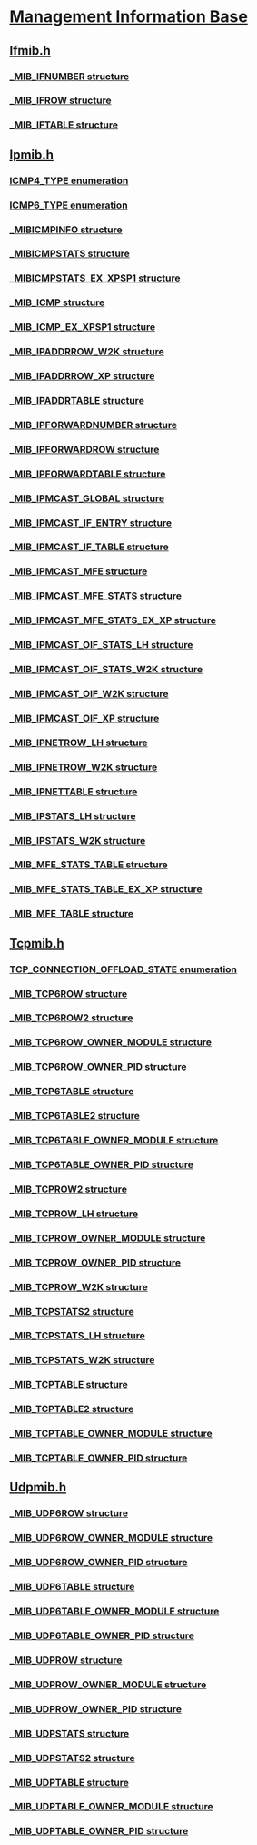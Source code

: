 # [Management Information Base](index.md)
## [Ifmib.h](../ifmib/index.md)
### [_MIB_IFNUMBER structure](../ifmib/ns-ifmib-_mib_ifnumber.md)
### [_MIB_IFROW structure](../ifmib/ns-ifmib-_mib_ifrow.md)
### [_MIB_IFTABLE structure](../ifmib/ns-ifmib-_mib_iftable.md)
## [Ipmib.h](../ipmib/index.md)
### [ICMP4_TYPE enumeration](../ipmib/ne-ipmib-icmp4_type.md)
### [ICMP6_TYPE enumeration](../ipmib/ne-ipmib-icmp6_type.md)
### [_MIBICMPINFO structure](../ipmib/ns-ipmib-_mibicmpinfo.md)
### [_MIBICMPSTATS structure](../ipmib/ns-ipmib-_mibicmpstats.md)
### [_MIBICMPSTATS_EX_XPSP1 structure](../ipmib/ns-ipmib-_mibicmpstats_ex_xpsp1.md)
### [_MIB_ICMP structure](../ipmib/ns-ipmib-_mib_icmp.md)
### [_MIB_ICMP_EX_XPSP1 structure](../ipmib/ns-ipmib-_mib_icmp_ex_xpsp1.md)
### [_MIB_IPADDRROW_W2K structure](../ipmib/ns-ipmib-_mib_ipaddrrow_w2k.md)
### [_MIB_IPADDRROW_XP structure](../ipmib/ns-ipmib-_mib_ipaddrrow_xp.md)
### [_MIB_IPADDRTABLE structure](../ipmib/ns-ipmib-_mib_ipaddrtable.md)
### [_MIB_IPFORWARDNUMBER structure](../ipmib/ns-ipmib-_mib_ipforwardnumber.md)
### [_MIB_IPFORWARDROW structure](../ipmib/ns-ipmib-_mib_ipforwardrow.md)
### [_MIB_IPFORWARDTABLE structure](../ipmib/ns-ipmib-_mib_ipforwardtable.md)
### [_MIB_IPMCAST_GLOBAL structure](../ipmib/ns-ipmib-_mib_ipmcast_global.md)
### [_MIB_IPMCAST_IF_ENTRY structure](../ipmib/ns-ipmib-_mib_ipmcast_if_entry.md)
### [_MIB_IPMCAST_IF_TABLE structure](../ipmib/ns-ipmib-_mib_ipmcast_if_table.md)
### [_MIB_IPMCAST_MFE structure](../ipmib/ns-ipmib-_mib_ipmcast_mfe.md)
### [_MIB_IPMCAST_MFE_STATS structure](../ipmib/ns-ipmib-_mib_ipmcast_mfe_stats.md)
### [_MIB_IPMCAST_MFE_STATS_EX_XP structure](../ipmib/ns-ipmib-_mib_ipmcast_mfe_stats_ex_xp.md)
### [_MIB_IPMCAST_OIF_STATS_LH structure](../ipmib/ns-ipmib-_mib_ipmcast_oif_stats_lh.md)
### [_MIB_IPMCAST_OIF_STATS_W2K structure](../ipmib/ns-ipmib-_mib_ipmcast_oif_stats_w2k.md)
### [_MIB_IPMCAST_OIF_W2K structure](../ipmib/ns-ipmib-_mib_ipmcast_oif_w2k.md)
### [_MIB_IPMCAST_OIF_XP structure](../ipmib/ns-ipmib-_mib_ipmcast_oif_xp.md)
### [_MIB_IPNETROW_LH structure](../ipmib/ns-ipmib-_mib_ipnetrow_lh.md)
### [_MIB_IPNETROW_W2K structure](../ipmib/ns-ipmib-_mib_ipnetrow_w2k.md)
### [_MIB_IPNETTABLE structure](../ipmib/ns-ipmib-_mib_ipnettable.md)
### [_MIB_IPSTATS_LH structure](../ipmib/ns-ipmib-_mib_ipstats_lh.md)
### [_MIB_IPSTATS_W2K structure](../ipmib/ns-ipmib-_mib_ipstats_w2k.md)
### [_MIB_MFE_STATS_TABLE structure](../ipmib/ns-ipmib-_mib_mfe_stats_table.md)
### [_MIB_MFE_STATS_TABLE_EX_XP structure](../ipmib/ns-ipmib-_mib_mfe_stats_table_ex_xp.md)
### [_MIB_MFE_TABLE structure](../ipmib/ns-ipmib-_mib_mfe_table.md)
## [Tcpmib.h](../tcpmib/index.md)
### [TCP_CONNECTION_OFFLOAD_STATE enumeration](../tcpmib/ne-tcpmib-tcp_connection_offload_state.md)
### [_MIB_TCP6ROW structure](../tcpmib/ns-tcpmib-_mib_tcp6row.md)
### [_MIB_TCP6ROW2 structure](../tcpmib/ns-tcpmib-_mib_tcp6row2.md)
### [_MIB_TCP6ROW_OWNER_MODULE structure](../tcpmib/ns-tcpmib-_mib_tcp6row_owner_module.md)
### [_MIB_TCP6ROW_OWNER_PID structure](../tcpmib/ns-tcpmib-_mib_tcp6row_owner_pid.md)
### [_MIB_TCP6TABLE structure](../tcpmib/ns-tcpmib-_mib_tcp6table.md)
### [_MIB_TCP6TABLE2 structure](../tcpmib/ns-tcpmib-_mib_tcp6table2.md)
### [_MIB_TCP6TABLE_OWNER_MODULE structure](../tcpmib/ns-tcpmib-_mib_tcp6table_owner_module.md)
### [_MIB_TCP6TABLE_OWNER_PID structure](../tcpmib/ns-tcpmib-_mib_tcp6table_owner_pid.md)
### [_MIB_TCPROW2 structure](../tcpmib/ns-tcpmib-_mib_tcprow2.md)
### [_MIB_TCPROW_LH structure](../tcpmib/ns-tcpmib-_mib_tcprow_lh.md)
### [_MIB_TCPROW_OWNER_MODULE structure](../tcpmib/ns-tcpmib-_mib_tcprow_owner_module.md)
### [_MIB_TCPROW_OWNER_PID structure](../tcpmib/ns-tcpmib-_mib_tcprow_owner_pid.md)
### [_MIB_TCPROW_W2K structure](../tcpmib/ns-tcpmib-_mib_tcprow_w2k.md)
### [_MIB_TCPSTATS2 structure](../tcpmib/ns-tcpmib-_mib_tcpstats2.md)
### [_MIB_TCPSTATS_LH structure](../tcpmib/ns-tcpmib-_mib_tcpstats_lh.md)
### [_MIB_TCPSTATS_W2K structure](../tcpmib/ns-tcpmib-_mib_tcpstats_w2k.md)
### [_MIB_TCPTABLE structure](../tcpmib/ns-tcpmib-_mib_tcptable.md)
### [_MIB_TCPTABLE2 structure](../tcpmib/ns-tcpmib-_mib_tcptable2.md)
### [_MIB_TCPTABLE_OWNER_MODULE structure](../tcpmib/ns-tcpmib-_mib_tcptable_owner_module.md)
### [_MIB_TCPTABLE_OWNER_PID structure](../tcpmib/ns-tcpmib-_mib_tcptable_owner_pid.md)
## [Udpmib.h](../udpmib/index.md)
### [_MIB_UDP6ROW structure](../udpmib/ns-udpmib-_mib_udp6row.md)
### [_MIB_UDP6ROW_OWNER_MODULE structure](../udpmib/ns-udpmib-_mib_udp6row_owner_module.md)
### [_MIB_UDP6ROW_OWNER_PID structure](../udpmib/ns-udpmib-_mib_udp6row_owner_pid.md)
### [_MIB_UDP6TABLE structure](../udpmib/ns-udpmib-_mib_udp6table.md)
### [_MIB_UDP6TABLE_OWNER_MODULE structure](../udpmib/ns-udpmib-_mib_udp6table_owner_module.md)
### [_MIB_UDP6TABLE_OWNER_PID structure](../udpmib/ns-udpmib-_mib_udp6table_owner_pid.md)
### [_MIB_UDPROW structure](../udpmib/ns-udpmib-_mib_udprow.md)
### [_MIB_UDPROW_OWNER_MODULE structure](../udpmib/ns-udpmib-_mib_udprow_owner_module.md)
### [_MIB_UDPROW_OWNER_PID structure](../udpmib/ns-udpmib-_mib_udprow_owner_pid.md)
### [_MIB_UDPSTATS structure](../udpmib/ns-udpmib-_mib_udpstats.md)
### [_MIB_UDPSTATS2 structure](../udpmib/ns-udpmib-_mib_udpstats2.md)
### [_MIB_UDPTABLE structure](../udpmib/ns-udpmib-_mib_udptable.md)
### [_MIB_UDPTABLE_OWNER_MODULE structure](../udpmib/ns-udpmib-_mib_udptable_owner_module.md)
### [_MIB_UDPTABLE_OWNER_PID structure](../udpmib/ns-udpmib-_mib_udptable_owner_pid.md)

